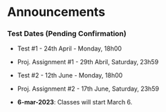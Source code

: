 # Announcements


### Test Dates (Pending Confirmation)

* Test #1 - 24th April - Monday, 18h00
* Proj. Assignment #1 - 29th Abril, Saturday, 23h59
 
* Test #2 - 12th June - Monday, 18h00
* Proj. Assignment #2 - 17th June, Saturday, 23h59
 
 
* **6-mar-2023**: Classes will start March 6.





